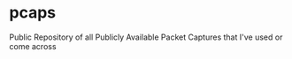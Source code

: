 pcaps
=====

Public Repository of all Publicly Available Packet Captures that I've used or come across